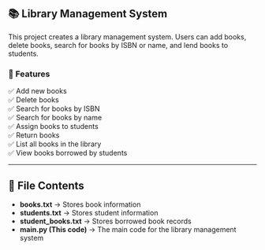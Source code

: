 ## **📚 Library Management System**  
This project creates a library management system. Users can add books, delete books, search for books by ISBN or name, and lend books to students.  

### **📌 Features**  
✅ Add new books  
✅ Delete books  
✅ Search for books by ISBN  
✅ Search for books by name  
✅ Assign books to students  
✅ Return books  
✅ List all books in the library  
✅ View books borrowed by students  

---

## **📂 File Contents**  
- **books.txt** → Stores book information  
- **students.txt** → Stores student information  
- **student_books.txt** → Stores borrowed book records  
- **main.py (This code)** → The main code for the library management system  
